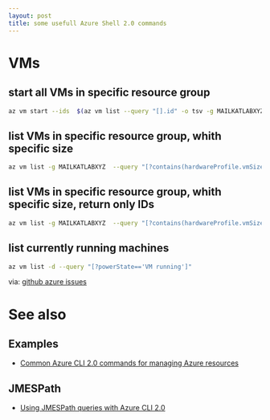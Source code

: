 ```yaml
---
layout: post
title: some usefull Azure Shell 2.0 commands 
---
```

# VMs 
## start all VMs in specific resource group 
```bash
az vm start --ids  $(az vm list --query "[].id" -o tsv -g MAILKATLABXYZ| grep -v horde)
```
## list VMs in specific resource group, whith specific size 
```bash
az vm list -g MAILKATLABXYZ  --query "[?contains(hardwareProfile.vmSize, 'Basic_A1')]" --out table -d
```
##  list VMs in specific resource group, whith specific size, return only IDs
```bash
az vm list -g MAILKATLABXYZ  --query "[?contains(hardwareProfile.vmSize, 'Basic_A1')].id" --out tsv
``` 

## list currently running machines 
```bash 
az vm list -d --query "[?powerState=='VM running']"
```
via: [github azure issues](https://github.com/Azure/azure-cli/issues/4099)
## 

# See also
## Examples 
- [Common Azure CLI 2.0 commands for managing Azure resources](https://docs.microsoft.com/en-us/azure/virtual-machines/linux/cli-manage)
## JMESPath 
- [Using JMESPath queries with Azure CLI 2.0](https://docs.microsoft.com/en-us/cli/azure/query-azure-cli?view=azure-cli-latest)
